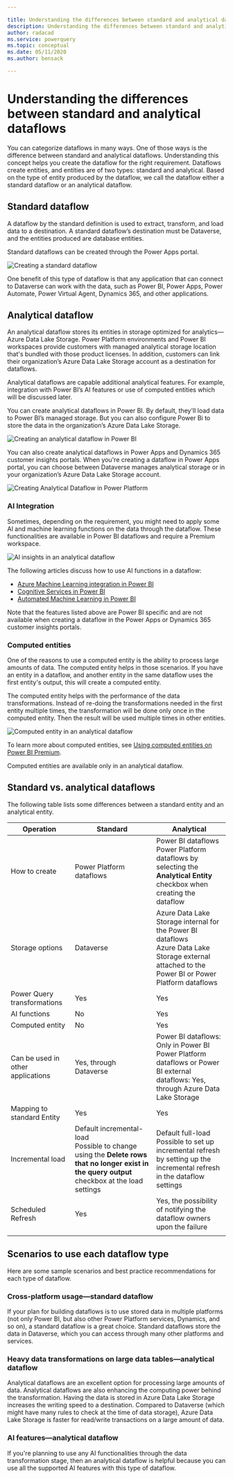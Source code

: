 ```yaml
--- 

title: Understanding the differences between standard and analytical dataflows 
description: Understanding the differences between standard and analytical dataflows 
author: radacad 
ms.service: powerquery 
ms.topic: conceptual 
ms.date: 05/11/2020 
ms.author: bensack 

--- 
```


# Understanding the differences between standard and analytical dataflows 

You can categorize dataflows in many ways. One of those ways is the difference between standard and analytical dataflows. Understanding this concept helps you create the dataflow for the right requirement. Dataflows create entities, and entities are of two types: standard and analytical. Based on the type of entity produced by the dataflow, we call the dataflow either a standard dataflow or an analytical dataflow. 

## Standard dataflow 

A dataflow by the standard definition is used to extract, transform, and load data to a destination. A standard dataflow’s destination must be Dataverse, and the entities produced are database entities.  

Standard dataflows can be created through the Power Apps portal. 

![Creating a standard dataflow](media/analytical-standard-dataflows/create-standard-dataflow.png) 

One benefit of this type of dataflow is that any application that can connect to Dataverse can work with the data, such as Power BI, Power Apps, Power Automate, Power Virtual Agent, Dynamics 365, and other applications. 

## Analytical dataflow 

An analytical dataflow stores its entities in storage optimized for analytics&mdash;Azure Data Lake Storage. Power Platform environments and Power BI workspaces provide customers with managed analytical storage location that's bundled with those product licenses. In addition, customers can link their organization’s Azure Data Lake Storage account as a destination for dataflows. 

Analytical dataflows are capable additional analytical features. For example, integration with Power BI’s AI features or use of computed entities which will be discussed later.  

You can create analytical dataflows in Power BI. By default, they'll load data to Power BI’s managed storage. But you can also configure Power Bi to store the data in the organization’s Azure Data Lake Storage. 

![Creating an analytical dataflow in Power BI](media/analytical-standard-dataflows/create-analytical-dataflow-powerbi.png) 

You can also create analytical dataflows in Power Apps and Dynamics 365 customer insights portals. When you're creating a dataflow in Power Apps portal, you can choose between Dataverse manages analytical storage or in your organization’s Azure Data Lake Storage account. 

![Creating Analytical Dataflow in Power Platform](media/analytical-standard-dataflows/create-analytical-dataflow-power-platform.png) 

### AI Integration 

Sometimes, depending on the requirement, you might need to apply some AI and machine learning functions on the data through the dataflow. These functionalities are available in Power BI dataflows and require a Premium workspace. 

![AI insights in an analytical dataflow](media/analytical-standard-dataflows/dataflow-ai-functions.png) 

The following articles discuss how to use AI functions in a dataflow: 

- [Azure Machine Learning integration in Power BI](https://docs.microsoft.com/power-bi/service-machine-learning-integration) 
- [Cognitive Services in Power BI](https://docs.microsoft.com/power-bi/service-cognitive-services) 
- [Automated Machine Learning in Power BI](https://docs.microsoft.com/power-bi/service-machine-learning-automated) 

Note that the features listed above are Power BI specific and are not available when creating a dataflow in the Power Apps or Dynamics 365 customer insights portals.  

### Computed entities 

One of the reasons to use a computed entity is the ability to process large amounts of data. The computed entity helps in those scenarios. If you have an entity in a dataflow, and another entity in the same dataflow uses the first entity's output, this will create a computed entity. 

The computed entity helps with the performance of the data transformations. Instead of re-doing the transformations needed in the first entity multiple times, the transformation will be done only once in the computed entity. Then the result will be used multiple times in other entities. 

![Computed entity in an analytical dataflow](media/analytical-standard-dataflows/computed-entity-in-dataflow.png) 

To learn more about computed entities, see [Using computed entities on Power BI Premium](https://docs.microsoft.com/power-bi/service-dataflows-computed-entities-premium). 

Computed entities are available only in an analytical dataflow. 

## Standard vs. analytical dataflows 

The following table lists some differences between a standard entity and an analytical entity. 

| Operation               | Standard             | Analytical                    | 
| --------------------------------- | --- | ------------------------------------------------------------ | 
| How to create                     | Power Platform dataflows | Power BI dataflows<br />Power Platform dataflows by selecting the **Analytical Entity** checkbox when creating the dataflow | 
| Storage options                   | Dataverse      | Azure Data Lake Storage internal for the Power BI dataflows<br />Azure Data Lake Storage external attached to the Power BI or Power Platform dataflows | 
| Power Query transformations       | Yes             |Yes                                                          | 
| AI functions                      | No              | Yes                                                          | 
| Computed entity                   | No              | Yes                                                          | 
| Can be used in other applications | Yes, through Dataverse | Power BI dataflows: Only in Power BI<br />Power Platform dataflows or Power BI external dataflows: Yes, through Azure Data Lake Storage | 
| Mapping to standard Entity        | Yes              | Yes                                                         | 
| Incremental load                  | Default incremental-load<br />Possible to change using the **Delete rows that no longer exist in the query output** checkbox at the load settings | Default full-load <br />Possible to set up incremental refresh by setting up the incremental refresh in the dataflow settings | 
| Scheduled Refresh                 | Yes              | Yes, the possibility of notifying the dataflow owners upon the failure | 
| | | |

## Scenarios to use each dataflow type 

Here are some sample scenarios and best practice recommendations for each type of dataflow. 

### Cross-platform usage&mdash;standard dataflow 

If your plan for building dataflows is to use stored data in multiple platforms (not only Power BI, but also other Power Platform services, Dynamics, and so on), a standard dataflow is a great choice. Standard dataflows store the data in Dataverse, which you can access through many other platforms and services. 

### Heavy data transformations on large data tables&mdash;analytical dataflow 

Analytical dataflows are an excellent option for processing large amounts of data. Analytical dataflows are also enhancing the computing power behind the transformation. Having the data is stored in Azure Data Lake Storage increases the writing speed to a destination. Compared to Dataverse (which might have many rules to check at the time of data storage), Azure Data Lake Storage is faster for read/write transactions on a large amount of data. 

### AI features&mdash;analytical dataflow 

If you're planning to use any AI functionalities through the data transformation stage, then an analytical dataflow is helpful because you can use all the supported AI features with this type of dataflow. 

 
